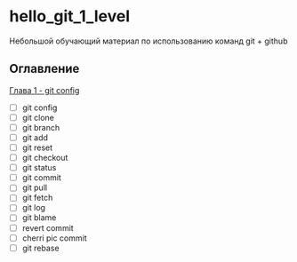 # hello_git_1_level
Небольшой обучающий материал по использованию команд git + github

## Оглавление
[Глава 1 - git config](ch1.md)

- [ ] git config
- [ ] git clone
- [ ] git branch
- [ ] git add
- [ ] git reset
- [ ] git checkout
- [ ] git status
- [ ] git commit
- [ ] git pull
- [ ] git fetch
- [ ] git log
- [ ] git blame
- [ ] revert commit
- [ ] cherri pic commit
- [ ] git rebase
